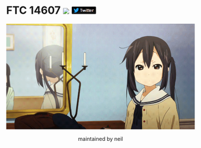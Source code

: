 # FTC 14607 <img src=https://img.shields.io/github/workflow/status/14607/FTC_14607/CI> [![twitter](./res/fixeddarktwitterlogo.png)](https://twitter.com/ftc14607)

![azusa gif](./res/azusa.gif)

<div align=center>maintained by neil</div>